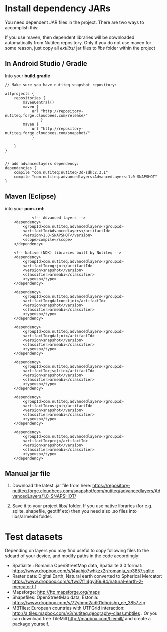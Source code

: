 # Install dependency JARs

 You need dependent JAR files in the project. There are two ways to accomplish this:

If you use maven, then dependent libraries will be downloaded automatically from Nutiteq repository. Only if you do not use maven for some reason, just copy all *extlibs/* jar files to *libs* folder within the project

## In Android Studio / Gradle

Into your **build.gradle**

    // Make sure you have nutiteq snapshot repository:

    allprojects {
        repositories {
            mavenCentral()
            maven {
                url "http://repository-nutiteq.forge.cloudbees.com/release/"
		            }
            maven {
                url "http://repository-nutiteq.forge.cloudbees.com/snapshot/"
                }

        }
    }


    // add advancedlayers dependency:
    dependencies {
        compile "com.nutiteq:nutiteq-3d-sdk:2.3.1"
        compile "com.nutiteq.advancedlayers:AdvancedLayers:1.0-SNAPSHOT"
    }


## Maven (Eclipse)

into your **pom.xml**:


                <!-- Advanced layers -->
		<dependency>
			<groupId>com.nutiteq.advancedlayers</groupId>
			<artifactId>AdvancedLayers</artifactId>
			<version>1.0-SNAPSHOT</version>
			<scope>compile</scope>
		</dependency>

		<!-- Native (NDK) libraries built by Nutiteq -->
		<dependency>
			<groupId>com.nutiteq.advancedlayers</groupId>
			<artifactId>ogrjni</artifactId>
			<version>snapshot</version>
			<classifier>armeabi</classifier>
			<type>so</type>
		</dependency>

		<dependency>
			<groupId>com.nutiteq.advancedlayers</groupId>
			<artifactId>gdalconstjni</artifactId>
			<version>snapshot</version>
			<classifier>armeabi</classifier>
			<type>so</type>
		</dependency>

		<dependency>
			<groupId>com.nutiteq.advancedlayers</groupId>
			<artifactId>gdaljni</artifactId>
			<version>snapshot</version>
			<classifier>armeabi</classifier>
			<type>so</type>
		</dependency>

		<dependency>
			<groupId>com.nutiteq.advancedlayers</groupId>
			<artifactId>jsqlite</artifactId>
			<version>snapshot</version>
			<classifier>armeabi</classifier>
			<type>so</type>
		</dependency>

		<dependency>
			<groupId>com.nutiteq.advancedlayers</groupId>
			<artifactId>osrjni</artifactId>
			<version>snapshot</version>
			<classifier>armeabi</classifier>
			<type>so</type>
		</dependency>

		<dependency>
			<groupId>com.nutiteq.advancedlayers</groupId>
			<artifactId>proj</artifactId>
			<version>snapshot</version>
			<classifier>armeabi</classifier>
			<type>so</type>
		</dependency>

## Manual jar file

1. Download the latest .jar file from here: https://repository-nutiteq.forge.cloudbees.com/snapshot/com/nutiteq/advancedlayers/AdvancedLayers/1.0-SNAPSHOT/

1. Save it to your project libs/ folder. If you use native libraries (for e.g. sqlite, shapefile, geotiff etc) then you need also .so files into libs/armeabi folder. 

# Test datasets

Depending on layers you may find useful to copy following files to the sdcard of your device, and modify paths in the code accordingly:

* Spatialite : Romania OpenStreetMap data, Spatialite 3.0 format: https://www.dropbox.com/s/j4aahjo7whkzx2r/romania_sp3857.sqlite
* Raster data: Digital Earth, Natural earth converted to Spherical Mercator: https://www.dropbox.com/s/fwd7f1l4gy36u94/natural-earth-2-mercator.tif
* Mapsforge: http://ftp.mapsforge.org/maps
* Shapefiles: OpenStreetMap data, Estonia: https://www.dropbox.com/s/72yhmo2adl01dho/shp_ee_3857.zip
* MBTiles: European countries with UTFGrid interaction: http://a.tiles.mapbox.com/v3/nutiteq.geography-class.mbtiles . Or you can download free TileMill http://mapbox.com/tilemill/ and create a package yourself.
